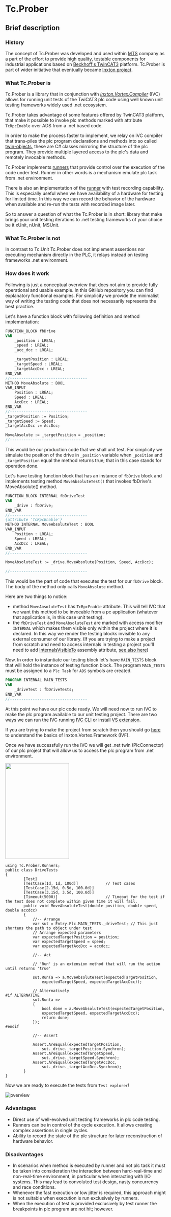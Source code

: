 # Tc.Prober

## Brief description

### History

The concept of Tc.Prober was developed and used within [MTS](mts.sk/en) company as a part of the effort to provide high quality, testable components for industrial applications based on [Beckhoff's TwinCAT3](https://infosys.beckhoff.com/english.php?content=../content/1033/tcinfosys3/index.html&id=) platform. Tc.Prober is part of wider initiative that eventually became [Inxton project](inxton.com).

### What Tc.Prober is

Tc.Prober is a library that in conjunction with [*Inxton.Vortex.Compiler*](https://github.com/Inxton/documentation/blob/master/apis/Inxton.vortex.compiler.console/README.md) (IVC) allows for running unit tests of the TwiCAT3 plc code using well known unit testing frameworks widely used .net ecosystem.

Tc.Prober takes advantage of some features offered by TwinCAT3 platform, that make it possible to invoke plc methods marked with attribute ```TcRpcEnable``` over ADS from a .net based code.

In order to make the process faster to implement, we relay on IVC compiler that trans-piles the plc program declarations and methods into so called [twin-objects](https://github.com/Inxton/documentation/blob/master/apis/Inxton.vortex.compiler.console/Conceptual/TwinObjects.md), these are C# classes mirroring the structure of the plc program. They provide multiple layered access to the plc's data and remotely invocable methods.

Tc.Prober implements [runners](https://github.com/TcOpenGroup/tc.prober#run-test-in-nunit) that provide control over the execution of the code under test. Runner in other words is a mechanism emulate plc task from .net environment.

There is also an implementation of the [runner](https://github.com/TcOpenGroup/tc.prober#test-recording) with test recording capability. This is especially useful when we have availability of a hardware for testing for limited time. In this way we can record the behavior of the hardware when available and re-run the tests with recorded image later.

So to answer a question of what the Tc.Prober is in short: library that make brings your unit testing iterations to .net testing frameworks of your choice be it xUnit, nUnit, MSUnit.

### What Tc.Prober is not

In contrast to Tc.Unit Tc.Prober does not implement assertions nor executing mechanism directly in the PLC, it relays instead on testing frameworks .net environment.

### How does it work

Following is just a conceptual overview that does not aim to provide fully operational and usable example. In this GitHub repository you can find explanatory functional examples. For simplicity we provide the minimalist way of writing the testing code that does not necessarily represents the best practice.

Let's have a function block with following definition and method implementation:

~~~ PASCAL
FUNCTION_BLOCK fbDrive
VAR
    _position : LREAL;
    _speed : LREAL;
    _acc_dcc : LREAL;

    _targetPosition : LREAL;
    _targetSpeed : LREAL;
    _targetAccDcc : LREAL;
END_VAR
//----------------------------------
METHOD MoveAbsolute : BOOL
VAR_INPUT
    Position : LREAL;
    Speed : LREAL;
    AccDcc : LREAL;
END_VAR
//----------------------------------
_targetPosition := Position;
_targetSpeed := Speed;
_targetAccDcc := AccDcc;

MoveAbsolute := _targetPosition = _position;
//----------------------------------
~~~

This would be our production code that we shall unit test. For simplicity we simulate the position of the drive in ```_position``` variable when ```_position``` and ```_targetPosition``` equal the method returns true; that in this case stands for operation done.

Let's have testing function block that has an instance of ```fbDrive``` block and implements testing method ```MoveAbsoluteTest()``` that invokes fbDrive's MoveAbsolute() method.

~~~ PASCAL
FUNCTION_BLOCK INTERNAL fbDriveTest
VAR
    _drive : fbDrive;
END_VAR
//----------------------------------
{attribute 'TcRpcEnable'}
METHOD INTERNAL MoveAbsoluteTest : BOOL
VAR_INPUT
    Position : LREAL;
    Speed : LREAL;
    AccDcc : LREAL;
END_VAR
//----------------------------------

MoveAbsoluteTest := _drive.MoveAbsolute(Position, Speed, AccDcc);

//----------------------------------
~~~

This would be the part of code that executes the test for our ```fbDrive``` block. The body of the method only calls ```MoveAbsolute``` method.

Here are two things to notice:

* method ```MoveAbsoluteTest``` has ```TcRpcEnable``` attribute. This will tell IVC that we want this method to be invocable from a pc application (whatever that application is, in this case unit testing).
* the ```fbDriveTest``` and ```MoveAbsoluteTest```  are marked with access modifier ```INTERNAL``` which makes them visible only within the project where it is declared. In this way we render the testing blocks invisible to any external consumer of our library. (If you are trying to make a project from scratch and need to access internals in testing a project you'll need to add [InternalsVisibleTo](https://docs.microsoft.com/en-us/dotnet/api/system.runtime.compilerservices.internalsvisibletoattribute?view=netframework-4.8) assembly attribute, [see also here](https://github.com/PTKu/Tc.Prober.Examples/blob/main/src/001/PlcConnector/Properties/AssemblyInfo.cs))

Now. In order to instantiate our testing block let's have ```MAIN_TESTS``` block that will hold the instance of testing function block. The program ```MAIN_TESTS``` must be assigned to a ```Plc Task``` for ```ADS``` symbols are created.

~~~ PASCAL
PROGRAM INTERNAL MAIN_TESTS
VAR
    _driveTest : fbDriveTests;
END_VAR
//----------------------------------
~~~

At this point we have our plc code ready. We will need now to run IVC to make the plc program available to our unit testing project. There are two ways we can run the IVC running [IVC CLI](https://github.com/Inxton/documentation/blob/master/apis/Inxton.vortex.compiler.console/README.md#command-line-interface-cli) or install [VS extension](https://marketplace.visualstudio.com/items?itemName=Inxton.InxtonVortexBuilderExtensionPre).

If you are trying to make the project from scratch then you should go [here](https://github.com/Inxton/documentation) to understand the basics of Inxton.Vortex.Framework (IVF).

Once we have successfully run the IVC we will get .net twin (PlcConnector) of our plc project that will allow us to access the plc program from .net environment.

<img src="assets/se_plc_twin.png" width="200" height="300" />

~~~ CSharp
using Tc.Prober.Runners;
public class DriveTests
{
        [Test]
        [TestCase(1d, 1d, 100d)]            // Test cases
        [TestCase(2.15d, 0.5d, 100.0d)]
        [TestCase(3.15d, 3.5d, 100.0d)]
        [Timeout(5000)]                     // Timeout for the test if the test does not complete within given time it will fail.
        public void MoveAbsoluteTest(double position, double speed, double accdcc)
        {
            //-- Arrange
            var sut = Entry.Plc.MAIN_TESTS._driveTest; // This just shortens the path to object under test
            // Arrange expected parameters
            var expectedTargetPosition = position;    
            var expectedTargetSpeed = speed;
            var expectedTargetAccDcc = accdcc;

            //-- Act

            // 'Run' is an extension method that will run the action until returns 'true'
                
            sut.Run(a => a.MoveAbsoluteTest(expectedTargetPosition, 
                expectedTargetSpeed, expectedTargetAccDcc));

            // Alternatively
#if ALTERNATIVE           
            sut.Run(a =>
            {
                bool done = a.MoveAbsoluteTest(expectedTargetPosition,
                expectedTargetSpeed, expectedTargetAccDcc);
                return done;
            });
#endif

            //-- Assert

            Assert.AreEqual(expectedTargetPosition, 
                sut._drive._targetPosition.Synchron);
            Assert.AreEqual(expectedTargetSpeed, 
                sut._drive._targetSpeed.Synchron);
            Assert.AreEqual(expectedTargetAccDcc, 
                sut._drive._targetAccDcc.Synchron);
        }
}
~~~

Now we are ready to execute the tests from ```Test explorer```!

![overview](assets/overview.png)

### Advantages

* Direct use of well-evolved unit testing frameworks in plc code testing.
* Runners can be in control of the cycle execution. It allows creating complex assertions in single cycles.
* Ability to record the state of the plc structure for later reconstruction of hardware behavior.

### Disadvantages

* In scenarios when method is executed by runner and not plc task it must be taken into consideration the interaction between hard-real-time and non-real-time environment, in particular when interacting with I/O systems. This may lead to convoluted test design, nasty concurrency and race conditions.
* Whenever the fast execution or low jitter is required, this approach might is not suitable when execution is run exclusively by runners.
* When the execution of test is provided exclusively by test runner the breakpoints in plc program are not hit; however.

